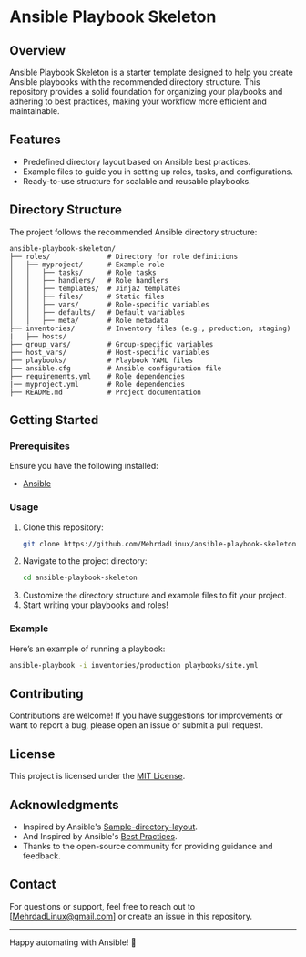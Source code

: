 # Ansible Playbook Skeleton

## Overview
Ansible Playbook Skeleton is a starter template designed to help you create Ansible playbooks with the recommended directory structure. This repository provides a solid foundation for organizing your playbooks and adhering to best practices, making your workflow more efficient and maintainable.

## Features
- Predefined directory layout based on Ansible best practices.
- Example files to guide you in setting up roles, tasks, and configurations.
- Ready-to-use structure for scalable and reusable playbooks.

## Directory Structure
The project follows the recommended Ansible directory structure:

```
ansible-playbook-skeleton/
├── roles/              # Directory for role definitions
│   ├── myproject/      # Example role
│   │   ├── tasks/      # Role tasks
│   │   ├── handlers/   # Role handlers
│   │   ├── templates/  # Jinja2 templates
│   │   ├── files/      # Static files
│   │   ├── vars/       # Role-specific variables
│   │   ├── defaults/   # Default variables
│   │   ├── meta/       # Role metadata
├── inventories/        # Inventory files (e.g., production, staging)
|   ├── hosts/
├── group_vars/         # Group-specific variables
├── host_vars/          # Host-specific variables
├── playbooks/          # Playbook YAML files
├── ansible.cfg         # Ansible configuration file
├── requirements.yml    # Role dependencies
|── myproject.yml       # Role dependencies
├── README.md           # Project documentation
```

## Getting Started
### Prerequisites
Ensure you have the following installed:
- [Ansible](https://docs.ansible.com/ansible/latest/installation_guide/intro_installation.html)

### Usage
1. Clone this repository:
   ```bash
   git clone https://github.com/MehrdadLinux/ansible-playbook-skeleton.git
   ```
2. Navigate to the project directory:
   ```bash
   cd ansible-playbook-skeleton
   ```
3. Customize the directory structure and example files to fit your project.
4. Start writing your playbooks and roles!

### Example
Here’s an example of running a playbook:
```bash
ansible-playbook -i inventories/production playbooks/site.yml
```

## Contributing
Contributions are welcome! If you have suggestions for improvements or want to report a bug, please open an issue or submit a pull request.

## License
This project is licensed under the [MIT License](LICENSE).

## Acknowledgments
- Inspired by Ansible's [Sample-directory-layout](https://docs.ansible.com/ansible/latest/tips_tricks/sample_setup.html#sample-directory-layout).
- And Inspired by Ansible's [Best Practices](https://docs.ansible.com/ansible/2.8/user_guide/playbooks_best_practices.html#directory-layout).
- Thanks to the open-source community for providing guidance and feedback.

## Contact
For questions or support, feel free to reach out to [MehrdadLinux@gmail.com] or create an issue in this repository.

---

Happy automating with Ansible! 🎉
